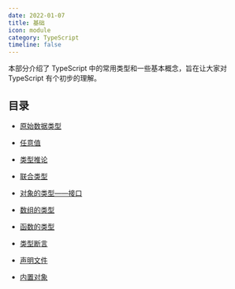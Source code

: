 ```yaml
---
date: 2022-01-07
title: 基础
icon: module
category: TypeScript
timeline: false
---
```


本部分介绍了 TypeScript 中的常用类型和一些基本概念，旨在让大家对 TypeScript 有个初步的理解。

<!-- more -->

## 目录

- [原始数据类型](primitive-data-types.md)

- [任意值](any.md)

- [类型推论](type-inference.md)

- [联合类型](union-types.md)

- [对象的类型——接口](type-of-object-interfaces.md)

- [数组的类型](type-of-array.md)

- [函数的类型](type-of-function.md)

- [类型断言](type-assertion.md)

- [声明文件](declaration-files.md)

- [内置对象](built-in-objects.md)
